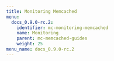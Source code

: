 ```yaml
---
title: Monitoring Memcached
menu:
  docs_0.9.0-rc.2:
    identifier: mc-monitoring-memcached
    name: Monitoring
    parent: mc-memcached-guides
    weight: 25
menu_name: docs_0.9.0-rc.2
---
```


